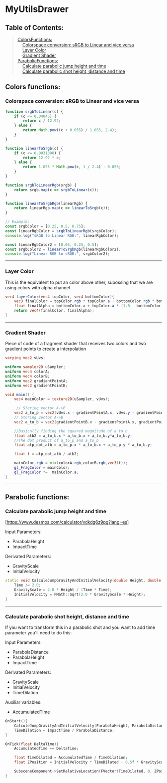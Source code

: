 # MyUtilsDrawer

<a name="table-of-contents"></a>
## Table of Contents:
> [ColorsFunctions:](#colors-functions)<br>
> &nbsp;&nbsp;&nbsp;&nbsp;[Colorspace conversion: sRGB to Linear and vice versa](#srgb-2-linear)<br>
> &nbsp;&nbsp;&nbsp;&nbsp;[Layer Color](#layer-color)<br>
> &nbsp;&nbsp;&nbsp;&nbsp;[Gradient Shader](#gradient-shader)<br>
> [ParabolicFunctions:](#parabolic-functions)<br>
> &nbsp;&nbsp;&nbsp;&nbsp;[Calculate parabolic jump height and time](#parabolic-jump)<br>
> &nbsp;&nbsp;&nbsp;&nbsp;[Calculate parabolic shot height, distance and time](#parabolic-shot)<br>

<a name="colors-functions"></a>
## Colors functions:

<a name="srgb-2-linear"></a>
### Colorspace conversion: sRGB to Linear and vice versa
```javascript
function srgbToLinear(c) {
    if (c <= 0.04045) {
        return c / 12.92;
    } else {
        return Math.pow((c + 0.055) / 1.055, 2.4);
    }
}

function linearToSrgb(c) {
    if (c <= 0.0031308) {
        return 12.92 * c;
    } else {
        return 1.055 * Math.pow(c, 1 / 2.4) - 0.055;
    }
}

function srgbToLinearRgb(srgb) {
    return srgb.map(c => srgbToLinear(c));
}

function linearToSrgbRgb(linearRgb) {
    return linearRgb.map(c => linearToSrgb(c));
}

// Example:
const srgbColor = [0.25, 0.5, 0.75];
const linearRgbColor = srgbToLinearRgb(srgbColor);
console.log("sRGB to Linear RGB:", linearRgbColor);

const linearRgbColor2 = [0.05, 0.25, 0.5];
const srgbColor2 = linearToSrgbRgb(linearRgbColor2);
console.log("Linear RGB to sRGB:", srgbColor2);
```
---
<a name="layer-color"></a>
### Layer Color
This is the equivalent to put an color above other, supossing that we are using colors with alpha channel

```glsl
vec4 layerColor(vec4 topColor, vec4 bottomColor){
    vec3 finalColor = topColor.rgb * topColor.a + bottomColor.rgb * bottomColor.a * (1.0 - topColor.a);
    float finalAlpha = bottomColor.a + topColor.a * (1.0 - bottomColor.a);
    return vec4(finalColor, finalAlpha);
}
```
---
<a name="gradient-shader"></a>
### Gradient Shader
Piece of code of a fragment shader that receives two colors and two gradient points to create a interpolation
```glsl
varying vec2 vUvs;

uniform sampler2D uSampler;
uniform vec4 colorA;
uniform vec4 colorB;
uniform vec2 gradientPointA;
uniform vec2 gradientPointB;

void main() {
    vec4 mainColor = texture2D(uSampler, vUvs);

     // Storing vector A->P
    vec2 a_to_p = vec2(vUvs.x - gradientPointA.x, vUvs.y - gradientPointA.y);
    // Storing vector A->B
    vec2 a_to_b = vec2(gradientPointB.x - gradientPointA.x, gradientPointB.y - gradientPointA.y);

    //Basically finding the squared magnitude of a_to_b
    float atb2 = a_to_b.x * a_to_b.x + a_to_b.y*a_to_b.y; 
    //The dot product of a_to_p and a_to_b
    float atp_dot_atb = a_to_p.x * a_to_b.x + a_to_p.y * a_to_b.y;

    float t = atp_dot_atb / atb2;

    mainColor.rgb = mix(colorA.rgb,colorB.rgb,vec3(t));
    gl_FragColor = mainColor;
    gl_FragColor *=  mainColor.a;
}
```
---
<a name="parabolic-functions"></a>
## Parabolic functions:

<a name="parabolic-jump"></a>
### Calculate parabolic jump height and time

[https://www.desmos.com/calculator/vdkdg6z9pg?lang=es]

Input Parameters:
* ParabolaHeight
* ImpactTime

Derivated Parameters:
* GravityScale
* InitialVelocity

```cpp
static void CalculeJumpGravityAndInitialVelocity(double Height, double Time, double &GravityScale, double &InitialVelocity) {
	Time /= 2.0;
	GravityScale = 2.0 * Height / (Time * Time);
	InitialVelocity = FMath::Sqrt(2.0 * GravityScale * Height);
}
```
---
<a name="parabolic-shot"></a>
### Calculate parabolic shot height, distance and time

If you want to transform this in a parabolic shot and you want to add time parameter you'll need to do this:

Input Parameters:
* ParabolaDistance
* ParabolaHeight
* ImpactTime

Derivated Parameters:
* GravityScale
* InitialVelocity
* TimeDilation

Auxiliar variables:
* AccumulatedTime

```cpp
OnStart(){
	CalculeJumpGravityAndInitialVelocity(ParabolaHeight, ParabolaDistance, GravityScale, InitialVelocity);
	TimeDilation = ImpactTime / ParabolaDistance;
}

OnTick(float DeltaTime){
	AccumulatedTime += DeltaTime;

	float TimeDilated = AccumulatedTime / TimeDilation;
	float ZPosition = InitialVelocity * TimeDilated - 0.5f * GravityScale * TimeDilated * TimeDilated;

	SubsceneComponent->SetRelativeLocation(FVector(TimeDilated, 0, ZPosition));
}
```
